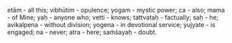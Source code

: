 etām - all this; vibhūtim - opulence; yogam - mystic power; ca - also; mama - of Mine; yaḥ - anyone who; vetti - knows; tattvataḥ - factually; saḥ - he; avikalpena - without division; yogena - in devotional service; yujyate - is engaged; na - never; atra - here; saṁśayaḥ - doubt.